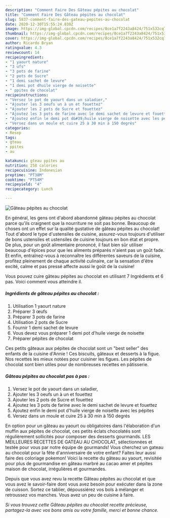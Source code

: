 ```yaml
---
description: "Comment Faire Des Gâteau pépites au chocolat"
title: "Comment Faire Des Gâteau pépites au chocolat"
slug: 5837-comment-faire-des-gateau-pepites-au-chocolat
date: 2020-12-30T15:55:24.838Z
image: https://img-global.cpcdn.com/recipes/8ce1a7f2243a8424/751x532cq70/gateau-pepites-au-chocolat-photo-principale-de-la-recette.jpg
thumbnail: https://img-global.cpcdn.com/recipes/8ce1a7f2243a8424/751x532cq70/gateau-pepites-au-chocolat-photo-principale-de-la-recette.jpg
cover: https://img-global.cpcdn.com/recipes/8ce1a7f2243a8424/751x532cq70/gateau-pepites-au-chocolat-photo-principale-de-la-recette.jpg
author: Ricardo Bryan
ratingvalue: 4.3
reviewcount: 14
recipeingredient:
- "1 yaourt nature"
- "3 ufs"
- "3 pots de farine"
- "2 pots de Sucre"
- "1 demi sachet de levure"
- "1 demi pot dhuile vierge de noisette"
- " ppites de chocolat"
recipeinstructions:
- "Versez le pot de yaourt dans un saladier,"
- "Ajouter les 3 oeufs un à un et fouettez"
- "Ajouter les 2 pots de Sucre et fouettez"
- "Ajoutez les 3 pots de farine avec le demi sachet de levure et fouettez"
- "Ajoutez enfin le demi pot d&#39;huile vierge de noisette avec les pépites"
- "Versez dans un moule et cuire 25 à 30 min à 150 degrés"
categories:
- Resep
tags:
- gteau
- ppites
- au

katakunci: gteau ppites au 
nutrition: 258 calories
recipecuisine: Indonesian
preptime: "PT38M"
cooktime: "PT54M"
recipeyield: "4"
recipecategory: Lunch

---
```



![Gâteau pépites au chocolat](https://img-global.cpcdn.com/recipes/8ce1a7f2243a8424/751x532cq70/gateau-pepites-au-chocolat-photo-principale-de-la-recette.jpg)

En général, les gens ont d'abord abandonné gâteau pépites au chocolat parce qu'ils craignent que la nourriture ne soit pas bonne. Beaucoup de choses ont un effet sur la qualité gustative de gâteau pépites au chocolat! Tout d'abord le type d'ustensiles de cuisine, assurez-vous toujours d'utiliser de bons ustensiles et ustensiles de cuisine toujours en bon état et propre. De plus, pour un goût alimentaire prononcé, il faut bien sûr utiliser beaucoup d'épices pour que les aliments préparés n'aient pas un goût fade. Et enfin, entraînez-vous à reconnaître les différentes saveurs de la cuisine, profitez pleinement de chaque activité culinaire, car la sensation d'être excité, calme et pas pressé affecte aussi le goût de la cuisine!

<!--inarticleads1-->

Vous pouvez cuire gâteau pépites au chocolat en utilisant 7 Ingrédients et 6 pas. Voici comment vous atteindre il.

##### Ingrédients de gâteau pépites au chocolat :

1. Utilisation 1 yaourt nature
1. Préparer 3 œufs
1. Préparer 3 pots de farine
1. Utilisation 2 pots de Sucre
1. Fournir 1 demi sachet de levure
1. Vous devez vous préparer 1 demi pot d&#39;huile vierge de noisette
1. Préparer  pépites de chocolat


Ces petits gâteaux aux pépites de chocolat sont un &#34;best seller&#34; des enfants de la cuisine d&#39;Annie ! Ces biscuits, gâteaux et desserts à la figue. Nos recettes les mieux notées pour cuisiner les figues. Les pépites de chocolat sont bien utiles pour de nombreuses recettes en pâtisserie. 

<!--inarticleads2-->

##### Gâteau pépites au chocolat pas à pas :

1. Versez le pot de yaourt dans un saladier,
1. Ajouter les 3 oeufs un à un et fouettez
1. Ajouter les 2 pots de Sucre et fouettez
1. Ajoutez les 3 pots de farine avec le demi sachet de levure et fouettez
1. Ajoutez enfin le demi pot d&#39;huile vierge de noisette avec les pépites
1. Versez dans un moule et cuire 25 à 30 min à 150 degrés


En option pour un gâteau au yaourt ou obligatoires dans l&#39;élaboration d&#39;un muffin aux pépites de chocolat, ces petits éclats chocolatés sont régulièrement sollicités pour composer des desserts gourmands. LES MEILLEURES RECETTES DE GATEAU AU CHOCOLAT, sélectionnées et testée pour vous par notre équipe de gourmands! Vous cherchez un gateau au chocolat pour la fête d&#39;anniversaire de votre enfant? Faites leur aussi faire des coloriage pokemon! Voici la recette du gâteau au yaourt, revisitée pour plus de gourmandise en gâteau marbré au cacao amer et pépites maison de chocolat, irrégulières et gourmandes. 

<!--inarticleads1-->

<p>
Depuis que vous avez revu la recette Gâteau pépites au chocolat et que vous avez le savoir-faire dont vous avez besoin pour exécuter dans la zone de cuisson. Sortez ce tablier, dépoussiérez vos bols à mélanger et retroussez vos manches. Vous avez un peu de cuisine à faire.
</p>

<p>
<i>Si vous trouvez cette Gâteau pépites au chocolat recette précieuse, partagez-la avec vos bons amis ou votre famille, merci et bonne chance.</i>
</p>
